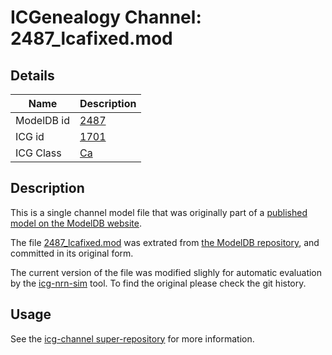 # ICGenealogy Channel: 2487\_lcafixed.mod

## Details

Name | Description
---- | -----------
ModelDB id | [2487](http://senselab.med.yale.edu/ModelDB/ShowModel.cshtml?model=2487)
ICG id | [1701](http://icg.neurotheory.ox.ac.uk/channels/3/1701)
ICG Class | [Ca](http://icg.neurotheory.ox.ac.uk/channels/3)

## Description

This is a single channel model file that was originally part of a [published model on the ModelDB website](http://senselab.med.yale.edu/mModelDB/ShowModel.cshtml?model=2487).


The file [2487\_lcafixed.mod](2487_lcafixed.mod) was extrated from [the ModelDB repository](http://senselab.med.yale.edu/ModelDB/ShowModel.cshtml?model=2487), and committed in its original form.

The current version of the file was modified slighly for automatic evaluation by the [icg-nrn-sim](https://github.com/icgenealogy/icg-nrn-sim) tool. To find the original please check the git history.


## Usage

See the [icg-channel super-repository](https://github.com/icgenealogy/icg-channels) for more information.